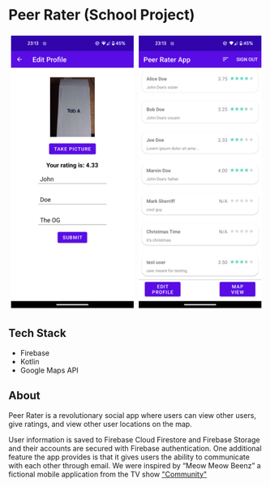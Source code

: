 # Peer Rater (School Project)
<div align="center" style="display:flex;">
    <div style="flex: 33.33%; padding: 5px;">
        <img src="./images/profile.png" alt="User Profile">
    </div>
    <div style="flex: 33.33%; padding: 5px;">
        <img src="./images/list.png" alt="User List">
    </div>
</div>

## Tech Stack
- Firebase
- Kotlin
- Google Maps API

## About
Peer Rater is a revolutionary social app where users can view other users, give ratings, and view other user locations on the map. 

User information is saved to Firebase Cloud Firestore and Firebase Storage and their accounts are secured with Firebase authentication. One additional feature the app provides is that it gives users the ability to communicate with each other through email. We were inspired by “Meow Meow Beenz” a fictional mobile application from the TV show ["Community"](https://www.youtube.com/watch?v=CI4kiPaKfAE)